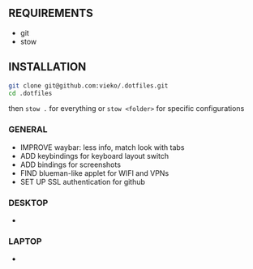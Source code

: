 ## REQUIREMENTS
- git
- stow 

## INSTALLATION
```bash
git clone git@github.com:vieko/.dotfiles.git
cd .dotfiles
```
then `stow .` for everything or `stow <folder>` for specific configurations

### GENERAL
- IMPROVE waybar: less info, match look with tabs
- ADD keybindings for keyboard layout switch
- ADD bindings for screenshots
- FIND blueman-like applet for WIFI and VPNs
- SET UP SSL authentication for github

### DESKTOP
-

### LAPTOP
-
